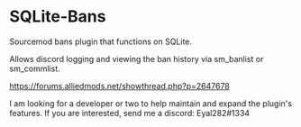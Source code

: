# SQLite-Bans
Sourcemod bans plugin that functions on SQLite.

Allows discord logging and viewing the ban history via sm_banlist or sm_commlist.

https://forums.alliedmods.net/showthread.php?p=2647678

I am looking for a developer or two to help maintain and expand the plugin's features.
If you are interested, send me a discord: Eyal282#1334
